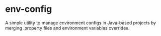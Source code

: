 # env-config
A simple utility to manage environment configs in Java-based projects by merging .property files and environment variables overrides.
